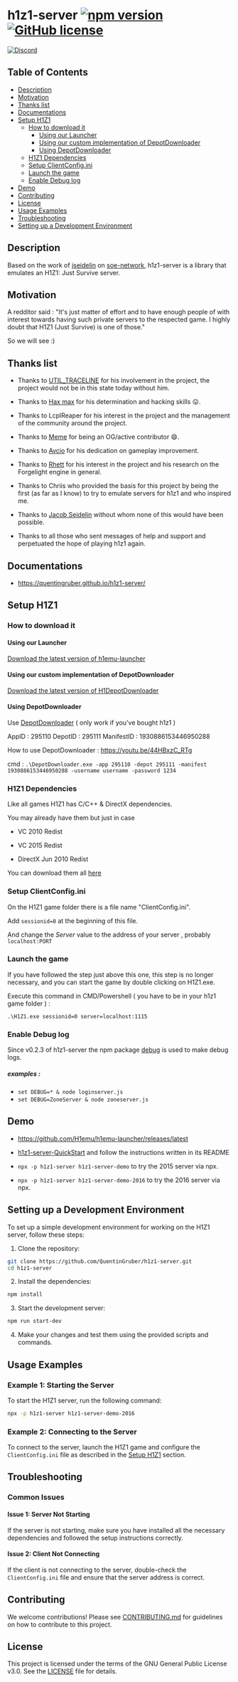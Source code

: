 # h1z1-server [![npm version](http://img.shields.io/npm/v/h1z1-server.svg?style=flat)](https://npmjs.org/package/h1z1-server "View this project on npm") [![GitHub license](https://img.shields.io/github/license/quentingruber/h1z1-server.svg)](https://github.com/quentingruber/h1z1-server/blob/master/LICENSE)

[![Discord](https://img.shields.io/discord/707525351357677610.svg?label=&logo=discord&logoColor=ffffff&color=7389D8&labelColor=6A7EC2)](https://discord.gg/RM6jNkj)

## Table of Contents
- [Description](#description)
- [Motivation](#motivation)
- [Thanks list](#thanks-list)
- [Documentations](#documentations)
- [Setup H1Z1](#setup-h1z1)
  - [How to download it](#how-to-download-it)
    - [Using our Launcher](#using-our-launcher)
    - [Using our custom implementation of DepotDownloader](#using-our-custom-implementation-of-depotdownloader)
    - [Using DepotDownloader](#using-depotdownloader)
  - [H1Z1 Dependencies](#h1z1-dependencies)
  - [Setup ClientConfig.ini](#setup-clientconfigini)
  - [Launch the game](#launch-the-game)
  - [Enable Debug log](#enable-debug-log)
- [Demo](#demo)
- [Contributing](#contributing)
- [License](#license)
- [Usage Examples](#usage-examples)
- [Troubleshooting](#troubleshooting)
- [Setting up a Development Environment](#setting-up-a-development-environment)

## Description

Based on the work of [jseidelin](https://github.com/jseidelin) on [soe-network](https://github.com/psemu/soe-network),
h1z1-server is a library that emulates an H1Z1: Just Survive server.

## Motivation

A redditor said : "It's just matter of effort and to have enough people of with interest towards having such private servers to the respected game.
I highly doubt that H1Z1 (Just Survive) is one of those."

So we will see :)

## Thanks list

- Thanks to <a href="https://github.com/colistro123">UTIL_TRACELINE</a> for his involvement in the project, the project would not be in this state today without him.

- Thanks to <a href="https://github.com/thegrreat1">Hax max</a> for his determination and hacking skills :stuck_out_tongue:.

- Thanks to LcplReaper for his interest in the project and the management of the community around the project.

- Thanks to <a href="https://github.com/Z1Meme">Meme</a> for being an OG/active contributor :smile:.

- Thanks to <a href="https://github.com/avcio9">Avcio</a> for his dedication on gameplay improvement.

- Thanks to <a href="https://github.com/RhettVX">Rhett</a> for his interest in the project and his research on the Forgelight engine in general.

- Thanks to Chriis who provided the basis for this project by being the first (as far as I know) to try to emulate servers for h1z1 and who inspired me.

- Thanks to <a href="https://github.com/jseidelin">Jacob Seidelin</a> without whom none of this would have been possible.

- Thanks to all those who sent messages of help and support and perpetuated the hope of playing h1z1 again.

## Documentations

- https://quentingruber.github.io/h1z1-server/

## Setup H1Z1

### How to download it

#### Using our Launcher

[Download the latest version of h1emu-launcher](https://github.com/H1emu/h1emu-launcher/releases)

#### Using our custom implementation of DepotDownloader

[Download the latest version of H1DepotDownloader](https://github.com/H1emu/H1DepotDownloader/releases)

#### Using DepotDownloader

Use [DepotDownloader](https://github.com/SteamRE/DepotDownloader) ( only work if you've bought h1z1 )

AppID : 295110 DepotID : 295111 ManifestID : 1930886153446950288

How to use DepotDownloader : https://youtu.be/44HBxzC_RTg

cmd : `.\DepotDownloader.exe -app 295110 -depot 295111 -manifest 1930886153446950288 -username username -password 1234`

### H1Z1 Dependencies

Like all games H1Z1 has C/C++ & DirectX dependencies.

You may already have them but just in case

- VC 2010 Redist

- VC 2015 Redist

- DirectX Jun 2010 Redist

You can download them all [here](https://mega.nz/file/RtwDWJ7b#QYlxpXz_t0_kp7_S8a7whnWsctJ3Fr5B2sQdnuTR9LQ)

### Setup ClientConfig.ini

On the H1Z1 game folder there is a file name "ClientConfig.ini".

Add `sessionid=0` at the beginning of this file.

And change the _Server_ value to the address of your server , probably `localhost:PORT`

### Launch the game

If you have followed the step just above this one, this step is no longer necessary, and you can start the game by double clicking on H1Z1.exe.

Execute this command in CMD/Powershell ( you have to be in your h1z1 game folder ) :

`.\H1Z1.exe sessionid=0 server=localhost:1115`

### Enable Debug log

Since v0.2.3 of h1z1-server the npm package [debug](https://www.npmjs.com/package/debug) is used to make debug logs.

##### examples :

- `set DEBUG=* & node loginserver.js`
- `set DEBUG=ZoneServer & node zoneserver.js`

## Demo

- https://github.com/H1emu/h1emu-launcher/releases/latest

- [h1z1-server-QuickStart](https://github.com/H1emu/h1z1-server-QuickStart) and follow the instructions written in its README

- `npx -p h1z1-server h1z1-server-demo` to try the 2015 server via npx.

- `npx -p h1z1-server h1z1-server-demo-2016` to try the 2016 server via npx.

## Setting up a Development Environment

To set up a simple development environment for working on the H1Z1 server, follow these steps:

1. Clone the repository:

```sh
git clone https://github.com/QuentinGruber/h1z1-server.git
cd h1z1-server
```

2. Install the dependencies:

```sh
npm install
```

3. Start the development server:

```sh
npm run start-dev
```

4. Make your changes and test them using the provided scripts and commands.

## Usage Examples

### Example 1: Starting the Server

To start the H1Z1 server, run the following command:

```sh
npx -p h1z1-server h1z1-server-demo-2016
```

### Example 2: Connecting to the Server

To connect to the server, launch the H1Z1 game and configure the `ClientConfig.ini` file as described in the [Setup H1Z1](#setup-h1z1) section.

## Troubleshooting

### Common Issues

#### Issue 1: Server Not Starting

If the server is not starting, make sure you have installed all the necessary dependencies and followed the setup instructions correctly.

#### Issue 2: Client Not Connecting

If the client is not connecting to the server, double-check the `ClientConfig.ini` file and ensure that the server address is correct.

## Contributing

We welcome contributions! Please see [CONTRIBUTING.md](CONTRIBUTING.md) for guidelines on how to contribute to this project.

## License

This project is licensed under the terms of the GNU General Public License v3.0. See the [LICENSE](LICENSE) file for details.

